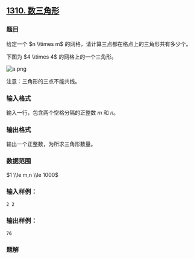 ## [1310\. 数三角形](https://www.acwing.com/problem/content/1312/)

### 题目

给定一个 $n \\times m$ 的网格，请计算三点都在格点上的三角形共有多少个。

下图为 $4 \\times 4$ 的网格上的一个三角形。

![a.png](https://cdn.acwing.com/media/article/image/2020/01/02/19_b54c022e2d-a.png)

注意：三角形的三点不能共线。

### 输入格式

输入一行，包含两个空格分隔的正整数 $m$ 和 $n$。

### 输出格式

输出一个正整数，为所求三角形数量。

### 数据范围

$1 \\le m,n \\le 1000$

### 输入样例：

```
2 2
```

### 输出样例：

```
76
```

### 题解

